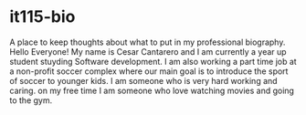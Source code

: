 # it115-bio
A place to keep thoughts about what to put in my professional biography. 
Hello Everyone! My name is Cesar Cantarero and I am currently a year up student stuyding Software development.
I am also working a part time job at a non-profit soccer complex where our main goal is to introduce the sport of soccer to younger kids.
I am someone who is very hard working and caring. 
on my free time I am someone who love watching movies and going to the gym.
